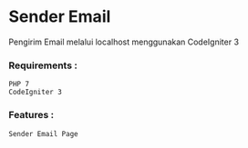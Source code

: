 # Sender Email


Pengirim Email melalui localhost menggunakan CodeIgniter 3

### **Requirements :**

```
PHP 7
CodeIgniter 3
```

### **Features :**

```
Sender Email Page
```

